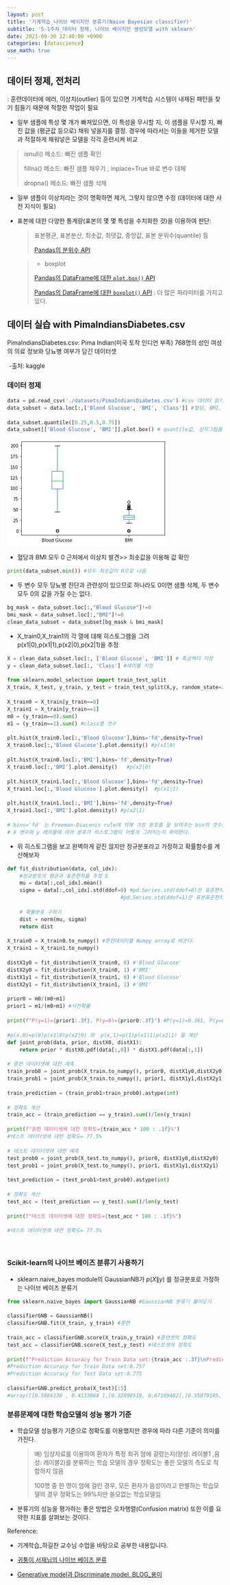 ```yaml
---
layout: post
title: '기계학습_나이브 베이지안 분류기(Naive Bayesian classifier)'
subtitle: '5-1주차_데이터 정제, 나이브 베이지안 생성모델 with sklearn'
date: 2021-09-30 12:40:00 +0900
categories: [datascience]
use_math: true
---
```




## 데이터 정제, 전처리

: 훈련데이터에 에러, 이상치(outlier) 등이 있으면 기계학습 시스템이 내재된 패턴을 찾기 힘들기 때문에 적절한 작업이 필요  

- 일부 샘플에 특성 몇 개가 빠져있으면, 이 특성을 무시할 지, 이 샘플을 무시할 지, 빠진 값을 (평균값 등으로) 채워 넣을지를 결정. 경우에 따라서는 이들을 제거한 모델과 적절하게 채워넣은 모델을 각각 훈련시켜 비교  

> isnull() 메소드: 빠진 샘플 확인
>
> fillna() 메소드: 빠진 샘플 채우기 ; inplace=True 바로 변수 대체
>
> dropna() 메소드: 빠진 샘플 삭제

- 일부 샘플이 이상치라는 것이 명확하면 제거, 그렇지 않으면 수정 (데이터에 대한 사전 지식이 필요)

- 표본에 대한 다양한 통계량(표본의 몇 몇 특성을 수치화한 것)을 이용하여 판단: 

  > 표본평균, 표본분산, 최솟값, 최댓값, 중앙값, 표본 분위수(quantile) 등
  >
  > [Pandas의 분위수 API](https://pandas.pydata.org/docs/reference/api/pandas.DataFrame.quantile.html?highlight=quantile#pandas.DataFrame.quantile)

  

  > - boxplot
  >
  > [Pandas의 DataFrame에 대한 `plot.box()` API](https://pandas.pydata.org/docs/reference/api/pandas.DataFrame.plot.box.html?highlight=box#pandas.DataFrame.plot.box)
  >
  > [Pandas의 DataFrame에 대한 `boxplot()` API](https://pandas.pydata.org/docs/reference/api/pandas.DataFrame.boxplot.html#pandas.DataFrame.boxplot) : 더 많은 파라미터를 가지고 있다.



## 데이터 실습 with PimaIndiansDiabetes.csv

PimaIndiansDiabetes.csv: Pima Indian(미국 토착 인디언 부족) 768명의 성인 여성의 의료 정보와 당뇨병 여부가 담긴 데이터셋

​																																								-출처: kaggle

### 데이터 정제

```python
data = pd.read_csv('./datasets/PimaIndiansDiabetes.csv') #csv 데이터 읽기
data_subset = data.loc[:,['Blood Glucose', 'BMI', 'Class']] #혈당, BMI, 당뇨병 여부(1,0) 데이터만 추출

data_subset.quantile([0.25,0.5,0.75])
data_subset[['Blood Glucose', 'BMI']].plot.box() # quantile값, 상자그림을 통해 이상치 파악 및 데이터 탐색

```

![plotbox](/img/posts/ML/ML5/ML5_plotbox.png)

- 혈당과 BMI  모두 0 근처에서 이상치 발견>> 최솟값을 이용해 값 확인

```python
print(data_subset.min()) #모두 최솟값이 0으로 나옴
```

- 두 변수 모두 당뇨병 진단과 관련성이 있으므로 하나라도 0이면 샘플 삭제, 두 변수 모두 0의 값을 가질 수는 없다.

```python
bg_mask = data_subset.loc[:,"Blood Glucose"]!=0
bmi_mask = data_subset.loc[:,"BMI"]!=0
clean_data_subset = data_subset[bg_mask & bmi_mask]
```

- X_train0,X_train1의 각 열에 대해 히스토그램을 그려 p(x1|0),p(x1|1),p(x2|0),p(x2|1)을 추정

```python
X = clean_data_subset.loc[:, ['Blood Glucose', 'BMI']] # 특성벡터 지정
y = clean_data_subset.loc[:, 'Class'] #레이블 지정

from sklearn.model_selection import train_test_split 
X_train, X_test, y_train, y_test = train_test_split(X,y, random_state=20) #데이터셋 훈련용과 테스트용으로 나누기

X_train0 = X_train[y_train==0] 
X_train1 = X_train[y_train==1]
m0 = (y_train==0).sum()
m1 = (y_train==1).sum() #class별 갯수

plt.hist(X_train0.loc[:,'Blood Glucose'],bins='fd',density=True)
X_train0.loc[:,'Blood Glucose'].plot.density() #p(x1|0)

plt.hist(X_train0.loc[:,'BMI'],bins='fd',density=True)
X_train0.loc[:,'BMI'].plot.density()   #p(x2|0)

plt.hist(X_train1.loc[:,'Blood Glucose'],bins='fd',density=True)
X_train1.loc[:,'Blood Glucose'].plot.density()  #p(x1|1)

plt.hist(X_train1.loc[:,'BMI'],bins='fd',density=True)
X_train1.loc[:,'BMI'].plot.density() #p(x2|1)

# bins='fd' 는 Freeman-Diaconis rule에 의해 가장 분포를 잘 보여주는 bin의 갯수를 결정한다. 
# X 변수와 y 레이블에 따라 분포가 히스토그램이 어떻게 그려지는지 파악한다. 

```

- 위 히스토그램을 보고 완벽하게 같진 않지만 정규분포라고 가정하고 확률함수를 계산해보자

```python
def fit_distribution(data, col_idx):
    #정규분포의 평균과 표준편차를 추정 S
    mu = data[:,col_idx].mean()
    sigma = data[:,col_idx].std(ddof=0) #pd.Series.std(ddof=0)은 표준편차/ 
    								 #pd.Series.std(ddof=1)은 표본표준편차(default)    
    
    # 확률분포 구하기 
    dist = norm(mu, sigma)
    return dist

X_train0 = X_train0.to_numpy() #훈련데이터를 Numpy array로 바꾼다. 
X_train1 = X_train1.to_numpy()

distX1y0 = fit_distribution(X_train0, 0) #'Blood Glucose'
distX2y0 = fit_distribution(X_train0, 1) #'BMI'
distX1y1 = fit_distribution(X_train1, 0) #'Blood Glucose'
distX2y1 = fit_distribution(X_train1, 1) #'BMI'

prior0 = m0/(m0+m1)
prior1 = m1/(m0+m1) #사전확률

print(f"P(y=1)={prior1:.3f}, P(y=0)={prior0:.3f}") #P(y=1)=0.361, P(y=0)=0.639

#p(x,0)=p(0)p(x1|0)p(x2|0) 와  p(x,1)=p(1)p(x1|1)p(x2|1) 을 계산
def joint_prob(data, prior, distX0, distX1):
    return prior * distX0.pdf(data[:,0]) * distX1.pdf(data[:,1]) 

# 훈련 데이터셋에 대한 예측 
train_prob0 = joint_prob(X_train.to_numpy(), prior0, distX1y0,distX2y0)
train_prob1 = joint_prob(X_train.to_numpy(), prior1, distX1y1,distX2y1)

train_prediction = (train_prob1>train_prob0).astype(int)

# 정확도 계산
train_acc = (train_prediction == y_train).sum()/len(y_train)

print(f"훈련 데이터셋에 대한 정확도={train_acc * 100 : .1f}%")
#테스트 데이터셋에 대한 정확도= 77.5%

# 테스트 데이터셋에 대한 예측 
test_prob0 = joint_prob(X_test.to_numpy(), prior0, distX1y0,distX2y0)
test_prob1 = joint_prob(X_test.to_numpy(), prior1, distX1y1,distX2y1)

test_prediction = (test_prob1>test_prob0).astype(int)

# 정확도 계산
test_acc = (test_prediction == y_test).sum()/len(y_test)

print(f"테스트 데이터셋에 대한 정확도={test_acc * 100 : .1f}%")

#테스트 데이터셋에 대한 정확도= 77.5%
```

<br>

### Scikit-learn의 나이브 베이즈 분류기 사용하기

- sklearn.naive_bayes module의 GaussianNB가 $p(X\|y)$ 를 정규분포로 가정하는 나이브 베이즈 분류기


````python
from sklearn.naive_bayes import GaussianNB #GaussianNB 분류기 불러오기

classifierGNB = GaussianNB()
classifierGNB.fit(X_train, y_train) #훈련

train_acc = classifierGNB.score(X_train,y_train) #훈련셋의 정확도
test_acc = classifierGNB.score(X_test,y_test) #테스트셋의 정확도

print(f"Prediction Accuracy for Train Data set:{train_acc :.3f}\nPrediction Accuracy for Test Data set:{test_acc :.3f}")
#Prediction Accuracy for Train Data set:0.757
#Prediction Accuracy for Test Data set:0.775

classifierGNB.predict_proba(X_test)[:5]
#array([[0.5866136 , 0.4133864 ],[0.32890518, 0.67109482],[0.55879185, 0.44120815],[0.93848913, 0.06151087],[0.89546209, 0.10453791]])
````



### 분류문제에 대한 학습모델의 성능 평가 기준

- 학습모델 성능평가 기준으로 정확도를 이용했지만 경우에 따라 다른 기준이 의미를 가진다.

  > 예) 임상자료를 이용하여 환자가 특정 희귀 암에 걸렸는지(양성: 레이블1 ,음성: 레이블2)를 분류하는 학습 모델의 경우 정확도는 좋은 모델의 측도로 적합하지 않음
  >
  > 100명 중 한 명이 암에 걸린 경우, 모든 환자가 음성이라고 판별하는 학습모델의 경우 정확도는 99%지만 쓸모없는 학습모델임

- 분류기의 성능을 평가하는 좋은 방법은 오차행렬(Confusion matrix) 또한 이를 요약한 지표를 살펴보는 것이다.



Reference:

- 기계학습_하길찬 교수님 수업을 바탕으로 공부한 내용입니다.

- [귀퉁이 서재님의 나이브 베이즈 분류](https://bkshin.tistory.com/entry/%EB%A8%B8%EC%8B%A0%EB%9F%AC%EB%8B%9D-1%EB%82%98%EC%9D%B4%EB%B8%8C-%EB%B2%A0%EC%9D%B4%EC%A6%88-%EB%B6%84%EB%A5%98-Naive-Bayes-Classification)

- [Generative model과 Discriminate model, BLOG_용이](https://blogyong.tistory.com/33)

